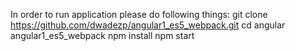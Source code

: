 In order to run application please do following things:
git clone https://github.com/dwadezp/angular1_es5_webpack.git
cd angular angular1_es5_webpack
npm install
npm start
